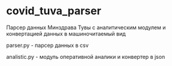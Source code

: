 # covid_tuva_parser
Парсер данных Минздрава Тувы с аналитическим модулем и конвертацией данных в машиночитаемый вид

parser.py - парсер данных в csv

analistic.py - модуль оперативной аналики и конвертер в json

